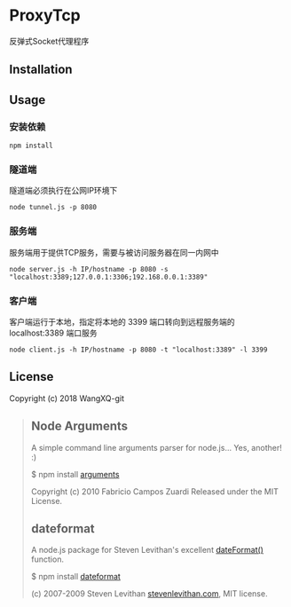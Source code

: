 ﻿# ProxyTcp

反弹式Socket代理程序

## Installation


## Usage

### 安装依赖

    npm install

### 隧道端

隧道端必须执行在公网IP环境下

    node tunnel.js -p 8080

### 服务端

服务端用于提供TCP服务，需要与被访问服务器在同一内网中

    node server.js -h IP/hostname -p 8080 -s "localhost:3389;127.0.0.1:3306;192.168.0.0.1:3389"

### 客户端

客户端运行于本地，指定将本地的 3399 端口转向到远程服务端的 localhost:3389 端口服务

    node client.js -h IP/hostname -p 8080 -t "localhost:3389" -l 3399


## License

Copyright (c) 2018 WangXQ-git 

>## Node Arguments
>A simple command line arguments parser for node.js... Yes, another! :)
>
>$ npm install [arguments][node-arguments] 
>
>Copyright (c) 2010 Fabricio Campos Zuardi
>Released under the MIT License.
>
>
>## dateformat
>A node.js package for Steven Levithan's excellent [dateFormat()][dateformat] function.
>
>$ npm install [dateformat][node-dateformat]
>
>(c) 2007-2009 Steven Levithan [stevenlevithan.com][stevenlevithan], MIT license.
>
>[node-arguments]: http://github.com/fczuardi/node-arguments
>[node-dateformat]: https://github.com/felixge/node-dateformat
>[dateformat]: http://blog.stevenlevithan.com/archives/date-time-format
>[stevenlevithan]: http://stevenlevithan.com/
>